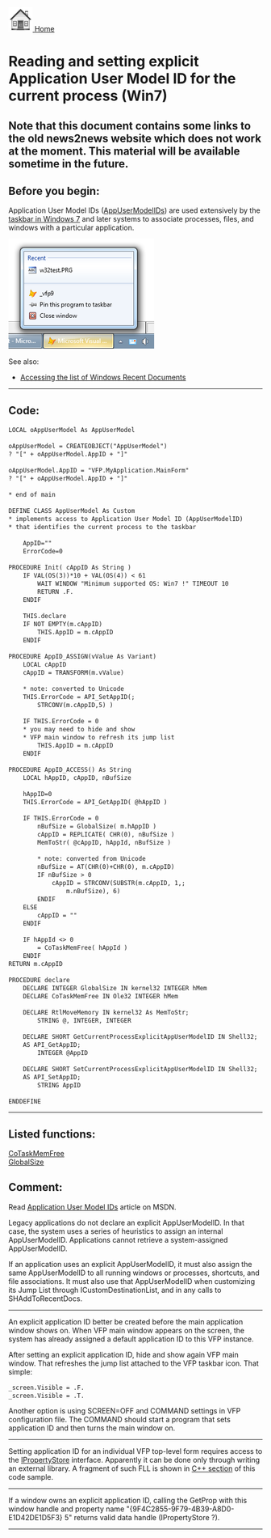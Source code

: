 [<img src="../images/home.png"> Home ](https://github.com/VFPX/Win32API)  

# Reading and setting explicit Application User Model ID for the current process (Win7)

## Note that this document contains some links to the old news2news website which does not work at the moment. This material will be available sometime in the future.


## Before you begin:
Application User Model IDs ([AppUserModelIDs](http://msdn.microsoft.com/en-us/library/dd378459(v=vs.85).aspx)) are used extensively by the [taskbar in Windows 7](http://windows.microsoft.com/en-CA/windows7/products/features/windows-taskbar) and later systems to associate processes, files, and windows with a particular application.  

![](../images/jumplistvfp.png)  


See also:

* [Accessing the list of Windows Recent Documents](sample_094.md)  
  
***  


## Code:
```foxpro  
LOCAL oAppUserModel As AppUserModel

oAppUserModel = CREATEOBJECT("AppUserModel")
? "[" + oAppUserModel.AppID + "]"

oAppUserModel.AppID = "VFP.MyApplication.MainForm"
? "[" + oAppUserModel.AppID + "]"

* end of main

DEFINE CLASS AppUserModel As Custom
* implements access to Application User Model ID (AppUserModelID)
* that identifies the current process to the taskbar

	AppID=""
	ErrorCode=0

PROCEDURE Init( cAppID As String )
	IF VAL(OS(3))*10 + VAL(OS(4)) < 61
		WAIT WINDOW "Minimum supported OS: Win7 !" TIMEOUT 10
		RETURN .F.
	ENDIF

	THIS.declare
	IF NOT EMPTY(m.cAppID)
		THIS.AppID = m.cAppID
	ENDIF

PROCEDURE AppID_ASSIGN(vValue As Variant)
	LOCAL cAppID
	cAppID = TRANSFORM(m.vValue)

	* note: converted to Unicode
	THIS.ErrorCode = API_SetAppID(;
		STRCONV(m.cAppID,5) )

	IF THIS.ErrorCode = 0
	* you may need to hide and show
	* VFP main window to refresh its jump list
		THIS.AppID = m.cAppID
	ENDIF

PROCEDURE AppID_ACCESS() As String
	LOCAL hAppID, cAppID, nBufSize

	hAppID=0
	THIS.ErrorCode = API_GetAppID( @hAppID )
	
	IF THIS.ErrorCode = 0
		nBufSize = GlobalSize( m.hAppID )
		cAppID = REPLICATE( CHR(0), nBufSize )
		MemToStr( @cAppID, hAppId, nBufSize )
		
		* note: converted from Unicode
		nBufSize = AT(CHR(0)+CHR(0), m.cAppID)
		IF nBufSize > 0
			cAppID = STRCONV(SUBSTR(m.cAppID, 1,;
				m.nBufSize), 6)
		ENDIF
	ELSE
		cAppID = ""
	ENDIF

	IF hAppId <> 0
		= CoTaskMemFree( hAppId )
	ENDIF
RETURN m.cAppID

PROCEDURE declare
	DECLARE INTEGER GlobalSize IN kernel32 INTEGER hMem
	DECLARE CoTaskMemFree IN Ole32 INTEGER hMem

	DECLARE RtlMoveMemory IN kernel32 As MemToStr;
		STRING @, INTEGER, INTEGER

	DECLARE SHORT GetCurrentProcessExplicitAppUserModelID IN Shell32;
	AS API_GetAppID;
		INTEGER @AppID

	DECLARE SHORT SetCurrentProcessExplicitAppUserModelID IN Shell32;
	AS API_SetAppID;
		STRING AppID

ENDDEFINE  
```  
***  


## Listed functions:
[CoTaskMemFree](../libraries/ole32/CoTaskMemFree.md)  
[GlobalSize](../libraries/kernel32/GlobalSize.md)  

## Comment:
Read <a href="http://msdn.microsoft.com/en-us/library/dd378459(v=vs.85).aspx">Application User Model IDs</a> article on MSDN.  
  
Legacy applications do not declare an explicit AppUserModelID. In that case, the system uses a series of heuristics to assign an internal AppUserModelID.  Applications cannot retrieve a system-assigned AppUserModelID.  
  
If an application uses an explicit AppUserModelID, it must also assign the same AppUserModelID to all running windows or processes, shortcuts, and file associations. It must also use that AppUserModelID when customizing its Jump List through ICustomDestinationList, and in any calls to SHAddToRecentDocs.  
  
* * *  
An explicit application ID better be created before the main application window shows on. When VFP main window appears on the screen, the system has already assigned a default application ID to this VFP instance.  
  
After setting an explicit application ID, hide and show again VFP main window. That refreshes the jump list attached to the VFP taskbar icon. That simple:
```foxpro
_screen.Visible = .F.  
_screen.Visible = .T.
```
Another option is using SCREEN=OFF and COMMAND settings in VFP configuration file. The COMMAND should start a program that sets application ID and then turns the main window on.  
  
* * *  
<!-- Anatoliy -->
Setting application ID for an individual VFP top-level form requires access to the [IPropertyStore](http://msdn.microsoft.com/en-us/library/bb761474(v=vs.85).aspx) interface. Apparently it can be done only through writing an external library. A fragment of such FLL is shown in <a href="?example=38&ver=vcpp">C++ section</a> of this code sample.   
  
* * *  
If a window owns an explicit application ID, calling the GetProp with this window handle and property name "{9F4C2855-9F79-4B39-A8D0-E1D42DE1D5F3} 5" returns valid data handle (IPropertyStore ?).  
  
***  

